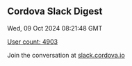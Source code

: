 ## Cordova Slack Digest
Wed, 09 Oct 2024 08:21:48 GMT

[User count: 4903](https://cordova.slack.com/)


Join the conversation at [slack.cordova.io](http://slack.cordova.io/)
